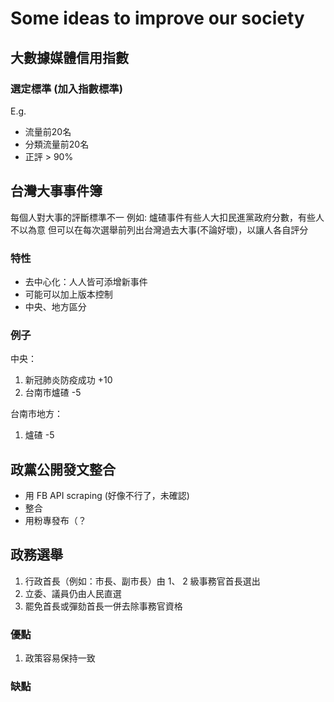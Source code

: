 # Some ideas to improve our society

## 大數據媒體信用指數

### 選定標準 (加入指數標準)

E.g.
+ 流量前20名
+ 分類流量前20名
+ 正評 > 90%

## 台灣大事事件簿

每個人對大事的評斷標準不一
例如: 爐碴事件有些人大扣民進黨政府分數，有些人不以為意
但可以在每次選舉前列出台灣過去大事(不論好壞)，以讓人各自評分

### 特性

+ 去中心化：人人皆可添增新事件
+ 可能可以加上版本控制
+ 中央、地方區分

### 例子

中央：
1. 新冠肺炎防疫成功 +10
2. 台南市爐碴 -5

台南市地方：
1. 爐碴 -5

## 政黨公開發文整合

+ 用 FB API scraping (好像不行了，未確認)
+ 整合
+ 用粉專發布（？

## 政務選舉

1. 行政首長（例如：市長、副市長）由 1、 2 級事務官首長選出 
2. 立委、議員仍由人民直選
3. 罷免首長或彈劾首長一併去除事務官資格

### 優點

1. 政策容易保持一致

### 缺點
